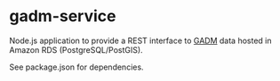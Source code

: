 gadm-service
============

Node.js application to provide a REST interface to [GADM](http://gadm.org) data hosted in Amazon RDS (PostgreSQL/PostGIS).

See package.json for dependencies.
